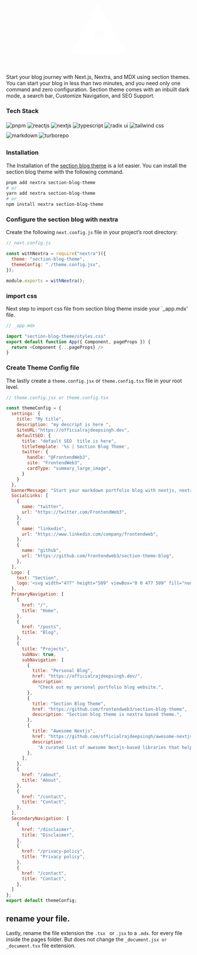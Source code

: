 <div style="display: block; margin-left: auto; margin-right: auto;width: 40%;">
  <svg  width="477" height="509" viewBox="0 0 477 509" fill="none" xmlns="http://www.w3.org/2000/svg">
    <path fill-rule="evenodd" clip-rule="evenodd" d="M247.177 104.672C242.99 97.1095 232.118 97.1095 227.93 104.672L68.3924 392.805C64.333 400.137 69.6354 409.133 78.0158 409.133H397.092C405.472 409.133 410.775 400.137 406.715 392.805L247.177 104.672ZM238.312 323.4C258.367 323.4 274.625 307.864 274.625 288.7C274.625 269.536 258.367 254 238.312 254C218.258 254 202 269.536 202 288.7C202 307.864 218.258 323.4 238.312 323.4Z" fill="white"></path>
  </svg>
</div>

<div style="margin: 8px auto;width:100%;"></div>

Start your blog journey with Next.js, Nextra, and MDX using section themes. You can start your blog in less than two minutes, and you need only one command and zero configuration. Section theme comes with an inbuilt dark mode, a search bar, Customize Navigation, and SEO Support.

### Tech Stack

<div className="flex flex-row flex-wrap item-center md:justify-between">
  <img style="margin: 5px auto;" title="pnpm" alt="pnpm" src="https://img.shields.io/badge/pnpm-%234a4a4a.svg?style=for-the-badge&logo=pnpm&logoColor=f69220" />
  <img style="margin: 5px auto;" title="reactjs" alt="reactjs"  src="https://img.shields.io/badge/react-%2320232a.svg?style=for-the-badge&logo=react&logoColor=%2361DAFB"/>
  <img style="margin: 5px auto;" title="nextjs" alt="nextjs"  src="https://img.shields.io/badge/Next-black?style=for-the-badge&logo=next.js&logoColor=white"/>
  <img style="margin: 5px auto;" title="typescript" alt="typescript"  src="https://img.shields.io/badge/typescript-%23007ACC.svg?style=for-the-badge&logo=typescript&logoColor=white"/>
  <img style="margin: 5px auto;" title="radix ui" alt="radix ui"  src="https://img.shields.io/badge/radixui-%23DD0031.svg?style=for-the-badge&logo=radixui&logoColor=white"/>
  <img style="margin: 5px auto;" title="tailwind css" alt="tailwind css" src="https://img.shields.io/badge/tailwindcss-%2338B2AC.svg?style=for-the-badge&logo=tailwind-css&logoColor=white" />
  <img style="margin: 5px auto;" title="markdown" alt="markdown"  src="https://img.shields.io/badge/markdown-%23000000.svg?style=for-the-badge&logo=markdown&logoColor=white"/>
  <img style="margin: 5px auto;" title="turborepo" alt="turborepo" src="https://img.shields.io/badge/turborepo-000204?style=for-the-badge&logo=turborepo&logoColor=white">
</div>

<div style="margin: 5px auto;width:100%;"></div>

### Installation

The Installation of the [section blog theme](https://www.npmjs.com/package/section-blog-theme) is a lot easier. You can install the section blog theme with the following command.

```bash
pnpm add nextra section-blog-theme
# or
yarn add nextra section-blog-theme
# or
npm install nextra section-blog-theme
```

### Configure the section blog with nextra

Create the following `next.config.js` file in your project’s root directory:

```javascript
// next.config.js

const withNextra = require("nextra")({
  theme: "section-blog-theme",
  themeConfig: "./theme.config.jsx",
});

module.exports = withNextra();
```

### import css 

Next step to import css file from section blog theme inside your `_app.mdx' file.

```javascript
// _app.mdx

import "section-blog-theme/styles.css"
export default function App({ Component, pageProps }) {
  return <Component {...pageProps} />
}
```

### Create Theme Config file

The lastly create a `theme.config.jsx` or `theme.config.tsx` file in your root level.

```javascript
// theme.config.jsx or theme.config.tsx

const themeConfig = {
  settings: {
    title: "My title",
    description: "my descript is here ",
    SiteURL:"https://officialrajdeepsingh.dev",
    defaultSEO: {
      title: "default SEO  title is here",
      titleTemplate: '%s | Section Blog Theme',
      twitter: {
        handle: "@FrontendWeb3",
        site: "FrontendWeb3",
        cardType: "summary_large_image",
      }
    }
  },
  bannerMessage: "Start your markdown portfolio blog with nextjs, nextra, tailwind CSS, and Shadcn UI using <a style='margin: 0px 4px;text-decoration:underline;' target='_blank' href='https://www.npmjs.com/package/section-blog-theme'>  the section blog theme. </a>",
  SocialLinks: [
    {
      name: "twitter",
      url: "https://twitter.com/FrontendWeb3",
    },
    {
      name: "linkedin",
      url: "https://www.linkedin.com/company/frontendweb",
    },
    {
      name: "github",
      url: "https://github.com/frontendweb3/section-theme-blog",
    },
  ],
  Logo: {
    text: "Section",
    logo:'<svg width="477" height="509" viewBox="0 0 477 509" fill="none" xmlns="http://www.w3.org/2000/svg"> <path fill-rule="evenodd" clip-rule="evenodd" d="M247.177 104.672C242.99 97.1095 232.118 97.1095 227.93 104.672L68.3924 392.805C64.333 400.137 69.6354 409.133 78.0158 409.133H397.092C405.472 409.133 410.775 400.137 406.715 392.805L247.177 104.672ZM238.312 323.4C258.367 323.4 274.625 307.864 274.625 288.7C274.625 269.536 258.367 254 238.312 254C218.258 254 202 269.536 202 288.7C202 307.864 218.258 323.4 238.312 323.4Z" fill="white"/></svg>'
  },
  PrimaryNavigation: [
    {
      href: "/",
      title: "Home",
    },
    {
      href: "/posts",
      title: "Blog",
    },
    {
      title: "Projects",
      subNav: true,
      subNavigation: [
        {
          title: "Personal Blog",
          href: "https://officialrajdeepsingh.dev/",
          description:
            "Check out my personal portfolio blog website.",
        },
        {
          title: "Section Blog Theme",
          href: "https://github.com/frontendweb3/section-blog-theme",
          description: "Section blog theme is nextra based theme.",
        },
        {
          title: "Awesome Nextjs",
          href: "https://github.com/officialrajdeepsingh/awesome-nextjs",
          description:
            "A curated list of awesome Nextjs-based libraries that help build small and large-scale applications with next.js.",
        },
      ],
    },
    {
      href: "/about",
      title: "About",
    },
    {
      href: "/contact",
      title: "Contact",
    },
  ],
  SecondaryNavigation: [
    {
      href: "/disclaimer",
      title: "Disclaimer",
    },
    {
      href: "/privacy-policy",
      title: "Privacy policy",
    },
    {
      href: "/contact",
      title: "Contact",
    },
  ]
};
export default themeConfig;
```

## rename your file.
Lastly, rename the file extension the `.tsx ` or `.jsx` to a `.mdx`. for every file inside the pages folder. But does not change the `_document.jsx or _document.tsx` file extension.